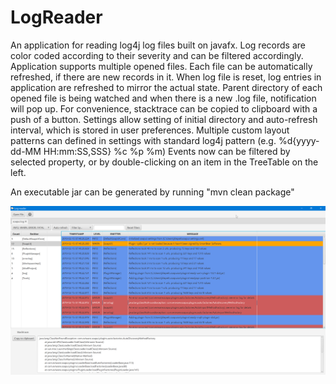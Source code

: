# LogReader
An application for reading log4j log files built on javafx. Log records are color coded according to their severity and can be filtered accordingly.
Application supports multiple opened files.
Each file can be automatically refreshed, if there are new records in it.
When log file is reset, log entries in application are refreshed to mirror the actual state.
Parent directory of each opened file is being watched and when there is a new .log file, notification will pop up.
For convenience, stacktrace can be copied to clipboard with a push of a button.
Settings allow setting of initial directory and auto-refresh interval, which is stored in user preferences.
Multiple custom layout patterns can defined in settings with standard log4j pattern (e.g. %d{yyyy-dd-MM HH:mm:SS,SSS} %c %p %m)
Events now can be filtered by selected property, or by double-clicking on an item in the TreeTable on the left.


An executable jar can be generated by running "mvn clean package"

![Application screenshot](src/main/resources/Application_screenshot.png?raw=true "Application_screenshot")
